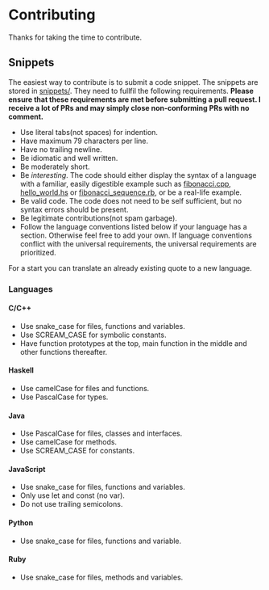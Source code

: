 # Contributing
Thanks for taking the time to contribute.

## Snippets
The easiest way to contribute is to submit a code snippet. The snippets are stored in [snippets/<language>](snippets/). They need to fullfil the following requirements. **Please ensure that these requirements are met before submitting a pull request. I receive a lot of PRs and may simply close non-conforming PRs with no comment.**
- Use literal tabs(not spaces) for indention.
- Have maximum 79 characters per line.
- Have no trailing newline.
- Be idiomatic and well written.
- Be moderately short.
- Be *interesting*. The code should either display the syntax of a language with a familiar, easily digestible example such as [fibonacci.cpp](https://github.com/olav35/liracer-rewrite/blob/master/snippets/c%2B%2B/fibonacci.cpp), [hello_world.hs](https://github.com/olav35/liracer-rewrite/blob/master/snippets/haskell/hello_world.hs) or [fibonacci_sequence.rb](https://github.com/olav35/liracer-rewrite/blob/master/snippets/ruby/fibonacci_sequence.rb), or be a real-life example.
- Be valid code. The code does not need to be self sufficient, but no syntax errors should be present.
- Be legitimate contributions(not spam garbage).
- Follow the language conventions listed below if your language has a section. Otherwise feel free to add your own. If language conventions conflict with the universal requirements, the universal requirements are prioritized.

For a start you can translate an already existing quote to a new language.

### Languages
#### C/C++
- Use snake_case for files, functions and variables.
- Use SCREAM_CASE for symbolic constants.
- Have function prototypes at the top, main function in the middle and other functions thereafter.
#### Haskell
- Use camelCase for files and functions.
- Use PascalCase for types.
#### Java
- Use PascalCase for files, classes and interfaces.
- Use camelCase for methods.
- Use SCREAM_CASE for constants.
#### JavaScript
- Use snake_case for files, functions and variables.
- Only use let and const (no var).
- Do not use trailing semicolons.
#### Python
- Use snake_case for files, functions and variable.
#### Ruby
- Use snake_case for files, methods and variables.
